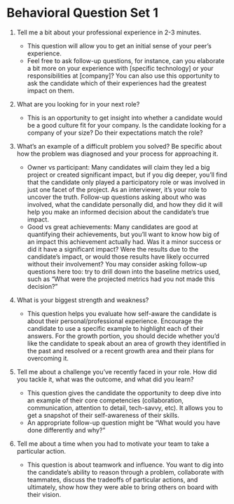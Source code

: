 # Behavioral Question Set 1

1. Tell me a bit about your professional experience in 2-3 minutes.
    - This question will allow you to get an initial sense of your peer’s experience.
    - Feel free to ask follow-up questions, for instance, can you elaborate a bit more on your experience with [specific technology] or your responsibilities at [company]? You can also use this opportunity to ask the candidate which of their experiences had the greatest impact on them.

2. What are you looking for in your next role?
    - This is an opportunity to get insight into whether a candidate would be a good culture fit for your company. Is the candidate looking for a company of your size? Do their expectations match the role?
    
3. What’s an example of a difficult problem you solved? Be specific about how the problem was diagnosed and your process for approaching it.
    - Owner vs participant: Many candidates will claim they led a big project or created significant impact, but if you dig deeper, you’ll find that the candidate only played a participatory role or was involved in just one facet of the project. As an interviewer, it’s your role to uncover the truth. Follow-up questions asking about who was involved, what the candidate personally did, and how they did it will help you make an informed decision about the candidate’s true impact.
    - Good vs great achievements: Many candidates are good at quantifying their achievements, but you’ll want to know how big of an impact this achievement actually had. Was it a minor success or did it have a significant impact? Were the results due to the candidate’s impact, or would those results have likely occurred without their involvement? You may consider asking follow-up questions here too: try to drill down into the baseline metrics used, such as “What were the projected metrics had you not made this decision?”
    
4. What is your biggest strength and weakness?
    - This question helps you evaluate how self-aware the candidate is about their personal/professional experience. Encourage the candidate to use a specific example to highlight each of their answers. For the growth portion, you should decide whether you’d like the candidate to speak about an area of growth they identified in the past and resolved or a recent growth area and their plans for overcoming it.

5. Tell me about a challenge you’ve recently faced in your role. How did you tackle it, what was the outcome, and what did you learn?
    - This question gives the candidate the opportunity to deep dive into an example of their core competencies (collaboration, communication, attention to detail, tech-savvy, etc). It allows you to get a snapshot of their self-awareness of their skills.
    - An appropriate follow-up question might be “What would you have done differently and why?”
    
6. Tell me about a time when you had to motivate your team to take a particular action.
    - This question is about teamwork and influence. You want to dig into the candidate’s ability to reason through a problem, collaborate with teammates, discuss the tradeoffs of particular actions, and ultimately, show how they were able to bring others on board with their vision.